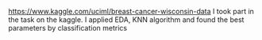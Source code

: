 https://www.kaggle.com/uciml/breast-cancer-wisconsin-data
I took part in the task on the kaggle. I applied EDA, KNN algorithm and found the best parameters by classification metrics